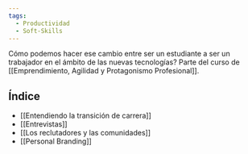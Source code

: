 ```yaml
---
tags:
  - Productividad
  - Soft-Skills
---
```

Cómo podemos hacer ese cambio entre ser un estudiante a ser un trabajador en el ámbito de las nuevas tecnologías? Parte del curso de [[Emprendimiento, Agilidad y Protagonismo Profesional]].
## Índice
- [[Entendiendo la transición de carrera]]
- [[Entrevistas]]
- [[Los reclutadores y las comunidades]]
- [[Personal Branding]]